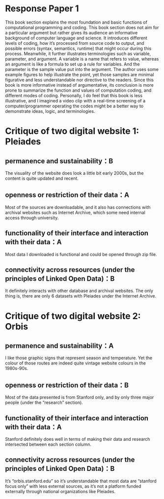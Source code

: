 # Response Paper 1
This book section explains the most foundation and basic functions of computational programming and coding. This book section does not aim for a particular argument but rather gives its audience an informative background of computer language and science. It introduces different levels of coding, how it’s processed from source code to output, and possible errors (syntax, semantics, runtime) that might occur during this process. Meanwhile, it further illustrates terminologies such as variable, parameter, and argument. A variable is a name that refers to value, whereas an argument is like a formula to set up a rule for variables. And the parameter is the sample value put into the argument. The author uses some example figures to help illustrate the point, yet those samples are minimal figurative and less understandable nor directive to the readers. Since this book is more informative instead of argumentative, its conclusion is more prone to summarize the function and values of computation coding, and different modes of coding. Personally, I do feel that this book is less illustrative, and I imagined a video clip with a real-time screening of a computer/programmer operating the codes might be a better way to demonstrate ideas, logic, and terminologies.


# Critique of two digital website 1: Pleiades
## permanence and sustainability：B
The visuality of the website does look a little bit early 2000s, but the content is quite updated and recent. 
## openness or restriction of their data：A
Most of the sources are downloadable, and it also has connections with archival websites such as Internet Archive, which some need internal access through university. 
## functionality of their interface and interaction with their data：A
Most data I downloaded is functional and could be opened through zip file. 
## connectivity across resources (under the principles of Linked Open Data)：B
It definitely interacts with other database and archival websites. The only thing is, there are only 6 datasets with Pleiades under the Internet Archive. 


# Critique of two digital website 2: Orbis
## permanence and sustainability：A
I like those graphic signs that represent season and temperature. Yet the colour of those routes are indeed quite vintage website colours in the 1980s-90s. 
## openness or restriction of their data：B
Most of the data presented is from Stanford only, and by only three major people (under the “research” section). 
## functionality of their interface and interaction with their data：A
Stanford definitely does well in terms of making their data and research intersected between each section column. 
## connectivity across resources (under the principles of Linked Open Data)：B
It’s “orbis.stanford.edu” so it’s understandable that most data are “stanford focus only” with less external sources, as it’s not a platform funded externally through national organizations like Pleiades. 
